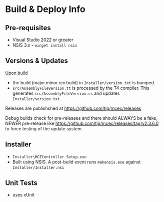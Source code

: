 # Build & Deploy Info

## Pre-requisites

* Visual Studio 2022 or greater
* NSIS 3.x - `winget install nsis`

## Versions & Updates

Upon build

* the build (major.minor.rev.build) in `Installer/version.txt` is bumped.
* `src/AssemblyFileVersion.tt` is processed by the T4 compiler. This generates `src/AssemblyFileVersion.cs` and updates `Installer/version.txt`.

Releases are publishshed at https://github.com/tig/mcec/releases

Debug builds check for pre-releases and there should ALWAYS be a fake, NEWER pre-release like https://github.com/tig/mcec/releases/tag/v2.3.6.0 to force testing of the update system.


## Installer

* `Installer\MCEController Setup.exe`
* Built using NSIS. A post-build event runs `makensis.exe` against `Installer/Installer.nsi`

## Unit Tests

* uses xUnit


